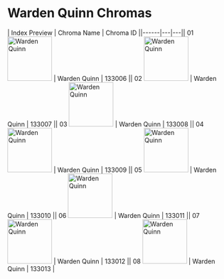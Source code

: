 # Warden Quinn Chromas

| Index  Preview | Chroma Name | Chroma ID ||------|---|---|| 01  <img src='https://raw.communitydragon.org/latest/plugins/rcp-be-lol-game-data/global/default/v1/champion-chroma-images/133/133006.png' alt='Warden Quinn' width='100'> | Warden Quinn | 133006 || 02  <img src='https://raw.communitydragon.org/latest/plugins/rcp-be-lol-game-data/global/default/v1/champion-chroma-images/133/133007.png' alt='Warden Quinn' width='100'> | Warden Quinn | 133007 || 03  <img src='https://raw.communitydragon.org/latest/plugins/rcp-be-lol-game-data/global/default/v1/champion-chroma-images/133/133008.png' alt='Warden Quinn' width='100'> | Warden Quinn | 133008 || 04  <img src='https://raw.communitydragon.org/latest/plugins/rcp-be-lol-game-data/global/default/v1/champion-chroma-images/133/133009.png' alt='Warden Quinn' width='100'> | Warden Quinn | 133009 || 05  <img src='https://raw.communitydragon.org/latest/plugins/rcp-be-lol-game-data/global/default/v1/champion-chroma-images/133/133010.png' alt='Warden Quinn' width='100'> | Warden Quinn | 133010 || 06  <img src='https://raw.communitydragon.org/latest/plugins/rcp-be-lol-game-data/global/default/v1/champion-chroma-images/133/133011.png' alt='Warden Quinn' width='100'> | Warden Quinn | 133011 || 07  <img src='https://raw.communitydragon.org/latest/plugins/rcp-be-lol-game-data/global/default/v1/champion-chroma-images/133/133012.png' alt='Warden Quinn' width='100'> | Warden Quinn | 133012 || 08  <img src='https://raw.communitydragon.org/latest/plugins/rcp-be-lol-game-data/global/default/v1/champion-chroma-images/133/133013.png' alt='Warden Quinn' width='100'> | Warden Quinn | 133013 |